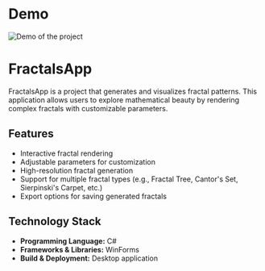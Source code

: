 # Demo
![Demo of the project](Demo/demo.gif)

# FractalsApp

FractalsApp is a project that generates and visualizes fractal patterns. This application allows users to explore mathematical beauty by rendering complex fractals with customizable parameters.

## Features

- Interactive fractal rendering
- Adjustable parameters for customization
- High-resolution fractal generation
- Support for multiple fractal types (e.g., Fractal Tree, Cantor's Set, Sierpinski's Carpet, etc.)
- Export options for saving generated fractals

## Technology Stack

- **Programming Language:** C#
- **Frameworks & Libraries:** WinForms
- **Build & Deployment:** Desktop application
